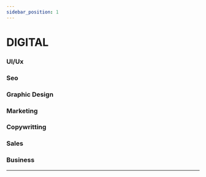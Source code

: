 ```yaml
---
sidebar_position: 1
---
```


# DIGITAL

### UI/Ux

### Seo

### Graphic Design

### Marketing

### Copywritting

### Sales

### Business

---
